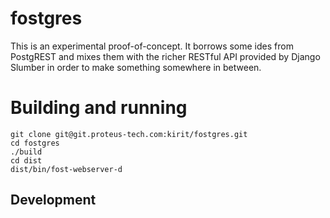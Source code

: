 # fostgres #

This is an experimental proof-of-concept. It borrows some ides from PostgREST and mixes them with the richer RESTful API provided by Django Slumber in order to make something somewhere in between.



# Building and running #

    git clone git@git.proteus-tech.com:kirit/fostgres.git
    cd fostgres
    ./build
    cd dist
    dist/bin/fost-webserver-d



## Development ##

